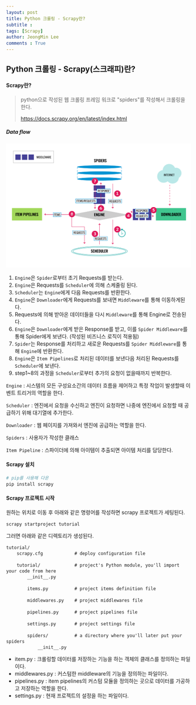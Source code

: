 ```yaml
---
layout: post
title: Python 크롤링 - Scrapy란?
subtitle : 
tags: [Scrapy]
author: JeongMin Lee
comments : True
---
```


## Python 크롤링 - Scrapy(스크래피)란?

#### Scrapy란?

> python으로 작성된 웹 크롤링 프레임 워크로 "spiders"를 작성해서 크롤링을 한다. 
>
> https://docs.scrapy.org/en/latest/index.html

##### Data flow

![scrapy_architecture_02](../assets/img/scrapy_architecture_02.png)

1. `Engine`은 `Spider`로부터 초기 Requests를 받는다.
2. `Engine`은  Requests를 `Scheduler`에 의해 스케줄링 된다.
3. `Scheduler`는  `Engine`에게 다음 Requests를 반환한다.
4. `Engine`은 `Downloader`에게 Requests를 보내면 `Middleware`를 통해 이동하게된다.
5. Requests에 의해 받아온 데이터들을 다시 `Middleware`를 통해 Engine로 전송된다.
6. `Engine`은 `Downloader`에게 받은 Response를 받고, 이를  `Spider Middleware`를 통해 Spider에게 보낸다. (작성된 비즈니스 로직이 적용됨)
7. `Spider`는 Response를 처리하고 새로운 Requests를 `Spider Middleware`를 통해 `Engine`에 반환한다. 
8. `Engine`은 `Item Pipelines`로 처리된 데이터를 보낸다음 처리된 Requests를 `Scheduler`에 보낸다.
9. step1~8의 과정을 `Scheduler`로부터 추가의 요청이 없을때까지 반복한다.

`Engine` : 시스템의 모든 구성요소간의 데이터 흐름을 제어하고 특정 작업이 발생할때 이벤트 트리거의 역할을 한다.

`Scheduler` : 엔진에서 요청을 수신하고 엔진이 요청하면 나중에 엔진에서 요청할 때 공급하기 위해 대기열에 추가한다.

`Downloader` : 웹 페이지를 가져와서 엔진에 공급하는 역할을 한다.

`Spiders` : 사용자가 작성한 클래스

`Item Pipeline` :  스파이더에 의해 아이템이 추출되면 아이템 처리를 담당한다. 



#### Scrapy 설치

```bash
# pip를 사용해 다운
pip install scrapy
```



#### Scrapy 프로젝트 시작

원하는 위치로 이동 후 아래와 같은 명령어를 작성하면 scrapy 프로젝트가 세팅된다.

```shell
scrapy startproject tutorial
```

그러면 아래와 같은 디렉토리가 생성된다.

```shell
tutorial/
    scrapy.cfg            # deploy configuration file

    tutorial/             # project's Python module, you'll import your code from here
        __init__.py

        items.py          # project items definition file

        middlewares.py    # project middlewares file

        pipelines.py      # project pipelines file

        settings.py       # project settings file

        spiders/          # a directory where you'll later put your spiders
            __init__.py
```

* item.py : 크롤링할 데이터를 저장하는 기능을 하는 객체의 클래스를 정의하는 파일이다.
* middlewares.py : 커스텀한 middleware의 기능을 정의하는 파일이다. 
* pipelines.py : item pipelines의 커스텀 모듈을 정의하는 곳으로 데이터를 가공하고 저장하는 역할을 한다.
* settings.py : 현재 프로젝트의 설정을 하는 파일이다.

